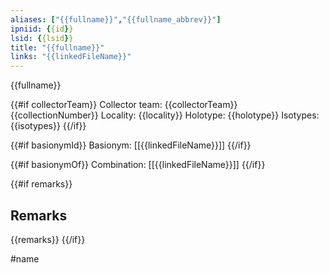 ```yaml
---
aliases: ["{{fullname}}","{{fullname_abbrev}}"]
ipniid: {{id}}
lsid: {{lsid}}
title: "{{fullname}}"
links: "{{linkedFileName}}"
---
```


{{fullname}}

{{#if collectorTeam}}
Collector team: {{collectorTeam}} {{collectionNumber}}
Locality: {{locality}}
Holotype: {{holotype}}
Isotypes: {{isotypes}}
{{/if}}

{{#if basionymId}}
Basionym: [[{{linkedFileName}}]]
{{/if}}

{{#if basionymOf}}
Combination: [[{{linkedFileName}}]]
{{/if}}

{{#if remarks}}
## Remarks
{{remarks}}
{{/if}}

#name
